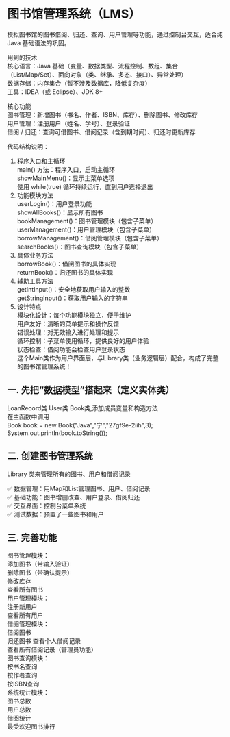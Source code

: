 # 图书馆管理系统（LMS）

模拟图书馆的图书借阅、归还、查询、用户管理等功能，通过控制台交互，适合纯 Java 基础语法的巩固。

用到的技术  
核心语言：Java 基础（变量、数据类型、流程控制、数组、集合（List/Map/Set）、面向对象（类、继承、多态、接口）、异常处理）  
数据存储：内存集合（暂不涉及数据库，降低复杂度）  
工具：IDEA（或 Eclipse）、JDK 8+

核心功能  
图书管理：新增图书（书名、作者、ISBN、库存）、删除图书、修改库存  
用户管理：注册用户（姓名、学号）、登录验证  
借阅 / 归还：查询可借图书、借阅记录（含到期时间）、归还时更新库存  

代码结构说明：
1. 程序入口和主循环  
   main() 方法：程序入口，启动主循环  
   showMainMenu()：显示主菜单选项  
   使用 while(true) 循环持续运行，直到用户选择退出  
2. 功能模块方法  
   userLogin()：用户登录功能  
   showAllBooks()：显示所有图书  
   bookManagement()：图书管理模块（包含子菜单）  
   userManagement()：用户管理模块（包含子菜单）  
   borrowManagement()：借阅管理模块（包含子菜单）  
   searchBooks()：图书查询模块（包含子菜单）  
3. 具体业务方法  
   borrowBook()：借阅图书的具体实现    
   returnBook()：归还图书的具体实现  
4. 辅助工具方法  
   getIntInput()：安全地获取用户输入的整数  
   getStringInput()：获取用户输入的字符串  
5. 设计特点  
   模块化设计：每个功能模块独立，便于维护  
   用户友好：清晰的菜单提示和操作反馈  
   错误处理：对无效输入进行处理和提示  
   循环控制：子菜单使用循环，提供良好的用户体验  
   状态检查：借阅功能会检查用户登录状态  
   这个Main类作为用户界面层，与Library类（业务逻辑层）配合，构成了完整的图书馆管理系统！  


## 一. 先把“数据模型”搭起来（定义实体类）

LoanRecord类 User类 Book类,添加成员变量和构造方法  
在主函数中调用  
Book book = new Book("Java","宁","27gf9e-2iih",3);  
System.out.println(book.toString());

## 二. 创建图书管理系统

Library 类来管理所有的图书、用户和借阅记录

✅ 数据管理：用Map和List管理图书、用户、借阅记录  
✅ 基础功能：图书增删改查、用户登录、借阅归还  
✅ 交互界面：控制台菜单系统  
✅ 测试数据：预置了一些图书和用户  

## 三. 完善功能

图书管理模块：  
添加图书（带输入验证）  
删除图书（带确认提示）  
修改库存  
查看所有图书  
用户管理模块：  
注册新用户  
查看所有用户  
借阅管理模块：  
借阅图书  
归还图书
查看个人借阅记录  
查看所有借阅记录（管理员功能）  
图书查询模块：  
按书名查询  
按作者查询  
按ISBN查询  
系统统计模块：  
图书总数  
用户总数  
借阅统计  
最受欢迎图书排行


